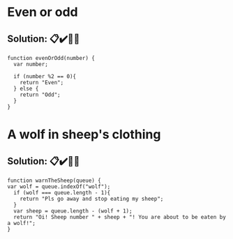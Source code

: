 # Even or odd

## **Solution:** 📋✔️🎊✨
```
function evenOrOdd(number) {
  var number;
  
  if (number %2 == 0){
    return "Even";
  } else {
    return "Odd";
  }
}
```

# A wolf in sheep's clothing

## **Solution:** 📋✔️🎊✨
```
function warnTheSheep(queue) {
var wolf = queue.indexOf("wolf");
  if (wolf === queue.length - 1){
    return "Pls go away and stop eating my sheep";
  }
  var sheep = queue.length - (wolf + 1);
  return "Oi! Sheep number " + sheep + "! You are about to be eaten by a wolf!";
}
```
